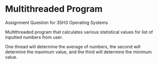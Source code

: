 # Multithreaded Program

Assignment Question for 3SH3 Operating Systems

Multithreaded program that calculates various statistical values for list of inputted numbers from user.

One thread will determine the average of numbers, the second will determine the maximum value, and the third will determine the minimum value.
